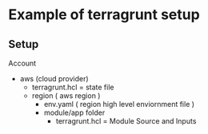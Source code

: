 # Example of terragrunt setup

## Setup

Account
* aws (cloud provider)
  * terragrunt.hcl = state file
  * region ( aws region )
    * env.yaml ( region high level enviornment file )
    * module/app folder
      * terragrunt.hcl = Module Source and Inputs

